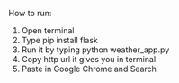 How to run:
1. Open terminal
2. Type pip install flask
3. Run it by typing python weather_app.py
4. Copy http url it gives you in terminal
5. Paste in Google Chrome and Search
